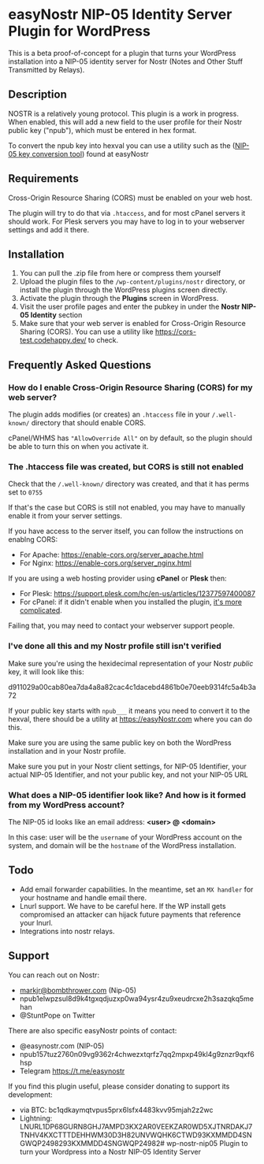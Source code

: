 # easyNostr NIP-05 Identity Server Plugin for WordPress

This is a beta proof-of-concept for a plugin that turns your WordPress installation into a NIP-05 identity server for Nostr (Notes and Other Stuff Transmitted by Relays).

## Description

NOSTR is a relatively young protocol. This plugin is a work in progress. When enabled, this will add a new field to the user profile for their Nostr public key ("npub"), which must be entered in hex format.

To convert the npub key into hexval you can use a utility such as the ([NIP-05 key conversion tool](https://easyNostr.com)) found at easyNostr

## Requirements 

Cross-Origin Resource Sharing (CORS) must be enabled on your web host.

The plugin will try to do that via `.htaccess`, and for most cPanel servers it should work. 
For Plesk servers you may have to log in to your webserver settings and add it there.

## Installation

1. You can pull the .zip file from here or compress them yourself
2. Upload the plugin files to the `/wp-content/plugins/nostr` directory, or install the plugin through the WordPress plugins screen directly.
3. Activate the plugin through the **Plugins** screen in WordPress.
4. Visit the user profile pages and enter the pubkey in under the **Nostr NIP-05 Identity** section
5. Make sure that your web server is enabled for Cross-Origin Resource Sharing (CORS). You can use a utility like https://cors-test.codehappy.dev/ to check. 

## Frequently Asked Questions

### How do I enable Cross-Origin Resource Sharing (CORS) for my web server?

The plugin adds modifies (or creates) an `.htaccess` file in your `/.well-known/` directory that should enable CORS.

cPanel/WHMS has `"AllowOverride All"` on by default, so the plugin should be able to turn this on when you activate it. 

### The .htaccess file was created, but CORS is still not enabled

Check that the `/.well-known/` directory was created, and that it has perms set to `0755`

If that's the case but CORS is still not enabled, you may have to manually enable it from your server settings.

If you have access to the server itself, you can follow the instructions on enablng CORS:

- For Apache: https://enable-cors.org/server_apache.html
- For Nginx: https://enable-cors.org/server_nginx.html

If you are using a web hosting provider using **cPanel** or **Plesk** then:

- For Plesk: https://support.plesk.com/hc/en-us/articles/12377597400087
- For cPanel: if it didn't enable when you installed the plugin, [it's more complicated](https://support.cpanel.net/hc/en-us/articles/1500001533562-How-To-add-nosniif-CORS-HSTS-Clickjack-and-X-Xss-Protection-headers?_ga=2.48828454.1039362881.1680543384-1840926562.1678002612).



Failing that, you may need to contact your webserver support people.

### I've done all this and my Nostr profile still isn't verified

Make sure you're using the hexidecimal representation of your Nostr *public* key, it will look like this:

d911029a00cab80ea7da4a8a82cac4c1dacebd4861b0e70eeb9314fc5a4b3a72

If your public key starts with `npub___` it means you need to convert it to the hexval, there should be a utility at https://easyNostr.com where you can do this.

Make sure you are using the same public key on both the WordPress installation and in your Nostr profile. 

Make sure you put in your Nostr client settings, for NIP-05 Identifier, your actual NIP-05 Identifier, and not your public key, and not your NIP-05 URL

### What does a NIP-05 identifier look like? And how is it formed from my WordPress account?

The NIP-05 id looks like an email address: **&lt;user&gt; @ &lt;domain&gt;**

In this case: user will be the `username` of your WordPress account on the system, and domain will be the `hostname` of the WordPress installation.

## Todo

- Add email forwarder capabilities. In the meantime, set an `MX handler` for your hostname and handle email there.
- Lnurl support. We have to be careful here. If the WP install gets compromised an attacker can hijack future payments that reference your lnurl.
- Integrations into nostr relays.

## Support


You can reach out on Nostr:  
  
- markjr@bombthrower.com (Nip-05)  
- npub1elwpzsul8d9k4tgxqdjuzxp0wa94ysr4zu9xeudrcxe2h3sazqkq5mehan   
- @StuntPope on Twitter  

There are also specific easyNostr points of contact:  
- @easynostr.com (NIP-05)  
- npub157tuz2760n09vg9362r4chwezxtqrfz7qq2mpxp49kl4g9znzr9qxf6hsp  
- Telegram https://t.me/easynostr  

If you find this plugin useful, please consider donating to support its development: 
- via BTC: bc1qdkaymqtvpus5prx6lsfx4483kvv95mjah2z2wc
- Lightning: LNURL1DP68GURN8GHJ7AMPD3KX2AR0VEEKZAR0WD5XJTNRDAKJ7TNHV4KXCTTTDEHHWM30D3H82UNVWQHK6CTWD93KXMMDD4SNGWQP2498293KXMMDD4SNGWQP24982# wp-nostr-nip05
Plugin to turn your Wordpress into a Nostr NIP-05 Identity Server
